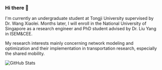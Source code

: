 ### Hi there 👋

I'm currently an undergraduate student at Tongji University supervised by Dr. Wang Xiaolei. Months later, I will enroll in the National University of Singapore as a research engineer and PhD student advised by Dr. Liu Yang in ISEM&CEE.

My research interests mainly concerning network modeling and optimization and their implementation in transportation research, especially the shared mobility. 

<p><img src="https://github-readme-stats.vercel.app/api?username=seanys&amp;show_icons=true" alt="GitHub Stats"></p>
